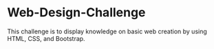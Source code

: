 # Web-Design-Challenge

This challenge is to display knowledge on basic web creation by using HTML, CSS, and Bootstrap.
